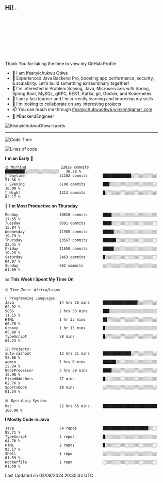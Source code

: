 <!-- BLOG-POST-LIST:START --><!-- BLOG-POST-LIST:END -->

## Hi! <img src="https://media.giphy.com/media/hvRJCLFzcasrR4ia7z/giphy.gif" width="4%"> 

Thank You for taking the time to view my GitHub Profile

- 👋 I am Ifeanyichukwu Otiwa
- 🚀 Experienced Java Backend Pro, boosting app performance, security, & scalability. Let's build something extraordinary together!
- 👀 I'm interested in Problem Solving, Java, Microservices with Spring, Spring Boot, MySQL, gRPC, REST, Kafka, git, Docker, and Kubernetes
- 🌱 I am a fast learner and I'm currently learning and improving my skills
- 💞️ I'm looking to collaborate on any interesting projects
- 📫 You can reach me through ifeanyichukwuotiwa.winson@gmail.com
- 🚀 #BackendEngineer

<p align="left" marginTop="10px"> <img src="https://komarev.com/ghpvc/?username=ifeanyichukwuOtiwa-sports&label=Profile%20views&color=0e75b6&style=for-the-badge" alt="ifeanyichukwuOtiwa-sports" /> </p>

***

<!--START_SECTION:waka-->
![Code Time](http://img.shields.io/badge/Code%20Time-2%2C720%20hrs%2029%20mins-blue)

![Lines of code](https://img.shields.io/badge/From%20Hello%20World%20I%27ve%20Written-15.1%20million%20lines%20of%20code-blue)

**I'm an Early 🐤** 

```text
🌞 Morning                22029 commits       █████████░░░░░░░░░░░░░░░░   36.38 % 
🌆 Daytime                31102 commits       █████████████░░░░░░░░░░░░   51.36 % 
🌃 Evening                6108 commits        ███░░░░░░░░░░░░░░░░░░░░░░   10.09 % 
🌙 Night                  1313 commits        █░░░░░░░░░░░░░░░░░░░░░░░░   02.17 % 
```
📅 **I'm Most Productive on Thursday** 

```text
Monday                   10626 commits       ████░░░░░░░░░░░░░░░░░░░░░   17.55 % 
Tuesday                  9591 commits        ████░░░░░░░░░░░░░░░░░░░░░   15.84 % 
Wednesday                11985 commits       █████░░░░░░░░░░░░░░░░░░░░   19.79 % 
Thursday                 13567 commits       ██████░░░░░░░░░░░░░░░░░░░   22.41 % 
Friday                   11658 commits       █████░░░░░░░░░░░░░░░░░░░░   19.25 % 
Saturday                 2463 commits        █░░░░░░░░░░░░░░░░░░░░░░░░   04.07 % 
Sunday                   662 commits         ░░░░░░░░░░░░░░░░░░░░░░░░░   01.09 % 
```


📊 **This Week I Spent My Time On** 

```text
🕑︎ Time Zone: Africa/Lagos

💬 Programming Languages: 
Java                     14 hrs 25 mins      ████████████████░░░░░░░░░   62.92 % 
SCSS                     2 hrs 33 mins       ███░░░░░░░░░░░░░░░░░░░░░░   11.15 % 
HTML                     1 hr 33 mins        ██░░░░░░░░░░░░░░░░░░░░░░░   06.76 % 
Groovy                   1 hr 15 mins        █░░░░░░░░░░░░░░░░░░░░░░░░   05.48 % 
TypeScript               58 mins             █░░░░░░░░░░░░░░░░░░░░░░░░   04.23 % 

🐱‍💻 Projects: 
auto-cashout             12 hrs 21 mins      █████████████░░░░░░░░░░░░   53.86 % 
admin                    5 hrs 6 mins        ██████░░░░░░░░░░░░░░░░░░░   22.24 % 
OddsProcessor            3 hrs 39 mins       ████░░░░░░░░░░░░░░░░░░░░░   15.98 % 
FixedOddsBets            37 mins             █░░░░░░░░░░░░░░░░░░░░░░░░   02.76 % 
Sportsbook               18 mins             ░░░░░░░░░░░░░░░░░░░░░░░░░   01.34 % 

💻 Operating System: 
Mac                      22 hrs 55 mins      █████████████████████████   100.00 % 
```

**I Mostly Code in Java** 

```text
Java                     54 repos            █████████████████████░░░░   85.71 % 
TypeScript               3 repos             █░░░░░░░░░░░░░░░░░░░░░░░░   04.76 % 
HTML                     2 repos             █░░░░░░░░░░░░░░░░░░░░░░░░   03.17 % 
Shell                    1 repo              ░░░░░░░░░░░░░░░░░░░░░░░░░   01.59 % 
Dockerfile               1 repo              ░░░░░░░░░░░░░░░░░░░░░░░░░   01.59 % 
```




 Last Updated on 03/08/2024 20:30:34 UTC
<!--END_SECTION:waka-->

<!--
<p align="center">
![trophy](https://github-profile-trophy.vercel.app/?username=ifeanyichukwuOtiwa-sports&theme=onedark) (https://github.com/ryo-ma/github-profile-trophy)
</p>
-->

<!---
ifeanyi-otiwa/ifeanyi-otiwa is a ✨ special ✨ repository because its `README.md` (this file) appears on your GitHub profile.
You can click the Preview link to take a look at your changes.
--->
